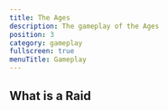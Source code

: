```yaml
---
title: The Ages
description: The gameplay of the Ages
position: 3
category: gameplay
fullscreen: true
menuTitle: Gameplay
---
```


## What is a Raid

##
